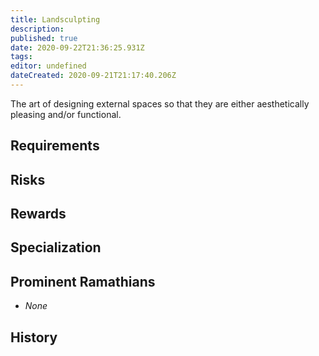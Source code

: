 ```yaml
---
title: Landsculpting
description: 
published: true
date: 2020-09-22T21:36:25.931Z
tags: 
editor: undefined
dateCreated: 2020-09-21T21:17:40.206Z
---
```


The art of designing external spaces so that they are either aesthetically pleasing and/or functional.

## Requirements

## Risks

## Rewards

## Specialization

## Prominent Ramathians

- *None*

## History